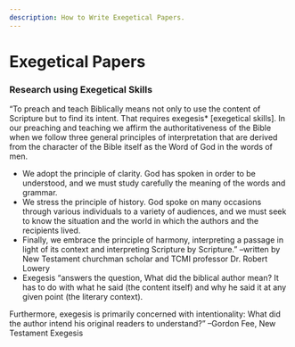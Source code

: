 ```yaml
---
description: How to Write Exegetical Papers.
---
```


# Exegetical Papers

### **Research using Exegetical Skills**

“To preach and teach Biblically means not only to use the content of Scripture but to find its intent.  That requires exegesis\* \[exegetical skills\].  In our preaching and teaching we affirm the authoritativeness of the Bible when we follow three general principles of interpretation that are derived from the character of the Bible itself as the Word of God in the words of men.

*    We adopt the principle of clarity.  God has spoken in order to be understood, and we must study carefully the meaning of the words and grammar.
*    We stress the principle of history.  God spoke on many occasions through various individuals to a variety of audiences, and we must seek to know the situation and the world in which the authors and the recipients lived.
*    Finally, we embrace the principle of harmony, interpreting a passage in light of its context and interpreting Scripture by Scripture.” –written by New Testament churchman scholar and TCMI professor Dr. Robert Lowery
* Exegesis “answers the question, What did the biblical author mean?  It has to do with what he said \(the content itself\) and why he said it at any given point \(the literary context\).  

Furthermore, exegesis is primarily concerned with intentionality: What did the author intend his original readers to understand?” –Gordon Fee, New Testament Exegesis

